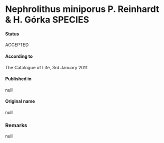 Nephrolithus miniporus P. Reinhardt & H. Górka SPECIES
=======

#### Status
ACCEPTED

#### According to
The Catalogue of Life, 3rd January 2011

#### Published in
null

#### Original name
null

### Remarks
null